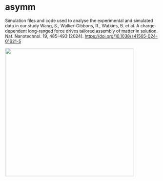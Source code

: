 # asymm

Simulation files and code used to analyse the experimental and simulated data in our study Wang, S., Walker-Gibbons, R., Watkins, B. et al. A charge-dependent long-ranged force drives tailored assembly of matter in solution. Nat. Nanotechnol. 19, 485–493 (2024). https://doi.org/10.1038/s41565-024-01621-5

<img src="asymm.png" width="420" height="420">
